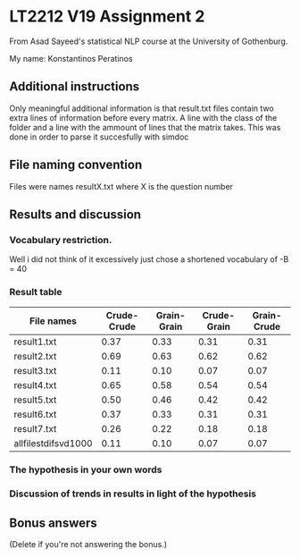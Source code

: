 # LT2212 V19 Assignment 2

From Asad Sayeed's statistical NLP course at the University of Gothenburg.

My name: Konstantinos Peratinos

## Additional instructions

Only meaningful additional information is that result.txt files contain two extra lines of information
before every matrix. A line with the class of the folder and a line with the ammount of lines that the matrix
takes. This was done in order to parse it succesfully with simdoc

## File naming convention

Files were names resultX.txt where X is the question number

## Results and discussion

### Vocabulary restriction.

Well i did not think of it excessively just chose a shortened vocabulary of -B = 40

### Result table

File names | Crude-Crude  | Grain-Grain | Crude-Grain | Grain-Crude 
--- | --- | --- | --- | --- 
result1.txt|0.37|0.33|0.31|0.31
result2.txt|0.69|0.63|0.62|0.62
result3.txt|0.11|0.10|0.07|0.07
result4.txt|0.65|0.58|0.54|0.54
result5.txt|0.50|0.46|0.42|0.42
result6.txt|0.37|0.33|0.31|0.31
result7.txt|0.26|0.22|0.18|0.18
allfilestdifsvd1000|0.11|0.10|0.07|0.07

### The hypothesis in your own words

### Discussion of trends in results in light of the hypothesis

## Bonus answers

(Delete if you're not answering the bonus.)

